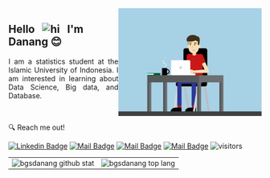 
<img align = "right" src = "https://github.com/bgsdanang/DQLab/blob/main/Gambar/gif%20work.gif" width = 285px>

## Hello &nbsp; <img src="https://user-images.githubusercontent.com/1303154/88677602-1635ba80-d120-11ea-84d8-d263ba5fc3c0.gif" width="28px" alt="hi"> &nbsp; I'm Danang :blush:  



<p align="justify">
  I am a statistics student at the Islamic University of Indonesia. I am interested in learning about Data Science, Big data, and Database.
</p> 


<br>

🔍 Reach me out!

 
 [![Linkedin Badge](https://img.shields.io/badge/-danangbagus-0e76a8?style=flat&labelColor=0e76a8&logo=linkedin&logoColor=white)](https://www.linkedin.com/in/danangbagus/) 
 [![Mail Badge](https://img.shields.io/badge/-DanangBgs-1b1e23?style=flat&labelColor=1b1e23&logo=medium&logoColor=white)](https://medium.com/@danangbgs)
 [![Mail Badge](https://img.shields.io/badge/-@bgsdanang-e84393?style=flat&labelColor=e84393&logo=instagram&logoColor=white)](https://instagram.com/bgsdanang) 
 [![Mail Badge](https://img.shields.io/badge/-Danang_Bagus-c0392b?style=flat&labelColor=c0392b&logo=gmail&logoColor=white)](mailto:danangb07@gmail.com)
 ![visitors](https://visitor-badge.glitch.me/badge?page_id=bgsdanang.bgsdanang)
 


|||
|---|---|
|![bgsdanang github stat](https://github-readme-stats.vercel.app/api?username=bgsdanang&show_icons=true&hide_border=true&theme=vision-friendly-dark) |![bgsdanang top lang](https://github-readme-stats.vercel.app/api/top-langs/?username=bgsdanang&layout=compact&hide_border=true&theme=vision-friendly-dark)| 




